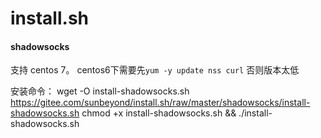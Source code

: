 # install.sh

#### shadowsocks

支持 centos 7。
centos6下需要先`yum -y update nss curl` 否则版本太低

安装命令：
wget -O install-shadowsocks.sh https://gitee.com/sunbeyond/install.sh/raw/master/shadowsocks/install-shadowsocks.sh
chmod +x install-shadowsocks.sh && ./install-shadowsocks.sh